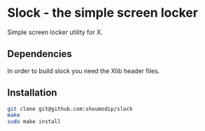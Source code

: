 # Slock - the simple screen locker
Simple screen locker utility for X.

## Dependencies
In order to build slock you need the Xlib header files.

## Installation
```sh
git clone git@github.com:shoumodip/slock
make
sudo make install
```
